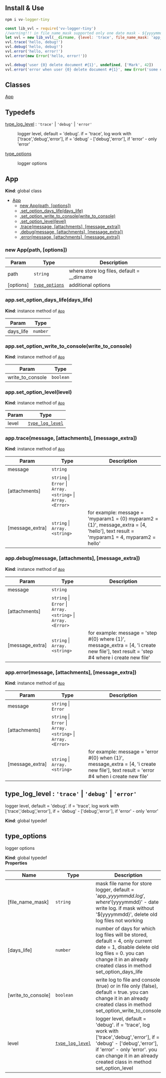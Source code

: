 ## Install & Use
```cmd
npm i vv-logger-tiny
```
```js
const lib_vvl = require('vv-logger-tiny')
//warning!!! in file_name_mask supported only one date mask - ${yyyymmdd}!!!
let vvl = new lib_vvl(__dirname, {level: 'trace', file_name_mask: 'app_${yyyymmdd}.log', days_life: 4, write_to_console: true})
vvl.trace('hello, debug!')
vvl.debug('hello, debug!')
vvl.error('hello, error!')
vvl.error(new Error('hello, error!'))

vvl.debug('user {0} delete document #{1}', undefined, ['Mark', 42])
vvl.error('error when user {0} delete document #{1}', new Error('some error'),['Mark', 42])
```
## Classes

<dl>
<dt><a href="#App">App</a></dt>
<dd></dd>
</dl>

## Typedefs

<dl>
<dt><a href="#type_log_level">type_log_level</a> : <code>&#x27;trace&#x27;</code> | <code>&#x27;debug&#x27;</code> | <code>&#x27;error&#x27;</code></dt>
<dd><p>logger level, default = &#39;debug&#39;. if = &#39;trace&#39;, log work with [&#39;trace&#39;,&#39;debug&#39;,&#39;error&#39;], if = &#39;debug&#39; - [&#39;debug&#39;,&#39;error&#39;], if &#39;error&#39; - only &#39;error&#39;</p>
</dd>
<dt><a href="#type_options">type_options</a></dt>
<dd><p>logger options</p>
</dd>
</dl>

<a name="App"></a>

## App
**Kind**: global class  

* [App](#App)
    * [new App(path, [options])](#new_App_new)
    * [.set_option_days_life(days_life)](#App+set_option_days_life)
    * [.set_option_write_to_console(write_to_console)](#App+set_option_write_to_console)
    * [.set_option_level(level)](#App+set_option_level)
    * [.trace(message, [attachments], [message_extra])](#App+trace)
    * [.debug(message, [attachments], [message_extra])](#App+debug)
    * [.error(message, [attachments], [message_extra])](#App+error)

<a name="new_App_new"></a>

### new App(path, [options])

| Param | Type | Description |
| --- | --- | --- |
| path | <code>string</code> | where store log files, default = __dirname |
| [options] | [<code>type\_options</code>](#type_options) | additional options |

<a name="App+set_option_days_life"></a>

### app.set\_option\_days\_life(days_life)
**Kind**: instance method of [<code>App</code>](#App)  

| Param | Type |
| --- | --- |
| days_life | <code>number</code> | 

<a name="App+set_option_write_to_console"></a>

### app.set\_option\_write\_to\_console(write_to_console)
**Kind**: instance method of [<code>App</code>](#App)  

| Param | Type |
| --- | --- |
| write_to_console | <code>boolean</code> | 

<a name="App+set_option_level"></a>

### app.set\_option\_level(level)
**Kind**: instance method of [<code>App</code>](#App)  

| Param | Type |
| --- | --- |
| level | [<code>type\_log\_level</code>](#type_log_level) | 

<a name="App+trace"></a>

### app.trace(message, [attachments], [message_extra])
**Kind**: instance method of [<code>App</code>](#App)  

| Param | Type | Description |
| --- | --- | --- |
| message | <code>string</code> |  |
| [attachments] | <code>string</code> \| <code>Error</code> \| <code>Array.&lt;string&gt;</code> \| <code>Array.&lt;Error&gt;</code> |  |
| [message_extra] | <code>string</code> \| <code>Array.&lt;string&gt;</code> | for example: message = 'myparam1 = {0} myparam2 = {1}', message_extra = [4, 'hello'], text result = 'myparam1 = 4, myparam2 = hello' |

<a name="App+debug"></a>

### app.debug(message, [attachments], [message_extra])
**Kind**: instance method of [<code>App</code>](#App)  

| Param | Type | Description |
| --- | --- | --- |
| message | <code>string</code> |  |
| [attachments] | <code>string</code> \| <code>Error</code> \| <code>Array.&lt;string&gt;</code> \| <code>Array.&lt;Error&gt;</code> |  |
| [message_extra] | <code>string</code> \| <code>Array.&lt;string&gt;</code> | for example: message = 'step #{0} where {1}', message_extra = [4, 'i create new file'], text result = 'step #4 where i create new file' |

<a name="App+error"></a>

### app.error(message, [attachments], [message_extra])
**Kind**: instance method of [<code>App</code>](#App)  

| Param | Type | Description |
| --- | --- | --- |
| message | <code>string</code> \| <code>Error</code> |  |
| [attachments] | <code>string</code> \| <code>Error</code> \| <code>Array.&lt;string&gt;</code> \| <code>Array.&lt;Error&gt;</code> |  |
| [message_extra] | <code>string</code> \| <code>Array.&lt;string&gt;</code> | for example: message = 'error #{0} when {1}', message_extra = [4, 'i create new file'], text result = 'error #4 when i create new file' |

<a name="type_log_level"></a>

## type\_log\_level : <code>&#x27;trace&#x27;</code> \| <code>&#x27;debug&#x27;</code> \| <code>&#x27;error&#x27;</code>
logger level, default = 'debug'. if = 'trace', log work with ['trace','debug','error'], if = 'debug' - ['debug','error'], if 'error' - only 'error'

**Kind**: global typedef  
<a name="type_options"></a>

## type\_options
logger options

**Kind**: global typedef  
**Properties**

| Name | Type | Description |
| --- | --- | --- |
| [file_name_mask] | <code>string</code> | mask file name for store logger, default = 'app_${yyyymmdd}.log', where '${yyyymmdd}' - date write log. if mask without '${yyyymmdd}', delete old log files not working |
| [days_life] | <code>number</code> | number of days for which log files will be stored, default = 4, only current date = 1, disable delete old log files = 0. you can change it in an already created class in method set_option_days_life |
| [write_to_console] | <code>boolean</code> | write log to file and console (true) or in file only (false), default = true. you can change it in an already created class in method set_option_write_to_console |
| level | [<code>type\_log\_level</code>](#type_log_level) | logger level, default = 'debug'. if = 'trace', log work with ['trace','debug','error'], if = 'debug' - ['debug','error'], if 'error' - only 'error'. you can change it in an already created class in method set_option_level |

